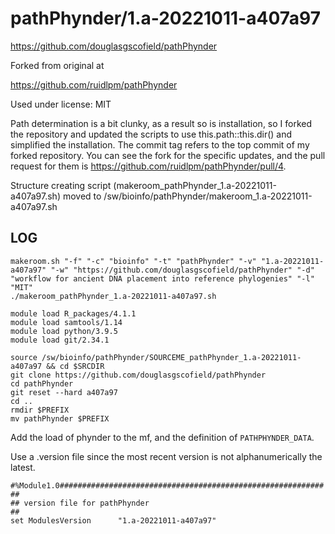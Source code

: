 pathPhynder/1.a-20221011-a407a97
================================

<https://github.com/douglasgscofield/pathPhynder>

Forked from original at

<https://github.com/ruidlpm/pathPhynder>

Used under license:
MIT


Path determination is a bit clunky, as a result so is installation, so I forked
the repository and updated the scripts to use this.path::this.dir() and
simplified the installation.  The commit tag refers to the top commit of my
forked repository.  You can see the fork for the specific updates, and the pull
request for them is <https://github.com/ruidlpm/pathPhynder/pull/4>.



Structure creating script (makeroom_pathPhynder_1.a-20221011-a407a97.sh) moved to /sw/bioinfo/pathPhynder/makeroom_1.a-20221011-a407a97.sh

LOG
---

    makeroom.sh "-f" "-c" "bioinfo" "-t" "pathPhynder" "-v" "1.a-20221011-a407a97" "-w" "https://github.com/douglasgscofield/pathPhynder" "-d" "workflow for ancient DNA placement into reference phylogenies" "-l" "MIT"
    ./makeroom_pathPhynder_1.a-20221011-a407a97.sh

    module load R_packages/4.1.1
    module load samtools/1.14
    module load python/3.9.5
    module load git/2.34.1

    source /sw/bioinfo/pathPhynder/SOURCEME_pathPhynder_1.a-20221011-a407a97 && cd $SRCDIR
    git clone https://github.com/douglasgscofield/pathPhynder
    cd pathPhynder
    git reset --hard a407a97
    cd ..
    rmdir $PREFIX
    mv pathPhynder $PREFIX

Add the load of phynder to the mf, and the definition of `PATHPHYNDER_DATA`.

Use a .version file since the most recent version is not alphanumerically the latest.

    #%Module1.0###########################################################
    ##
    ## version file for pathPhynder
    ##
    set ModulesVersion      "1.a-20221011-a407a97"
